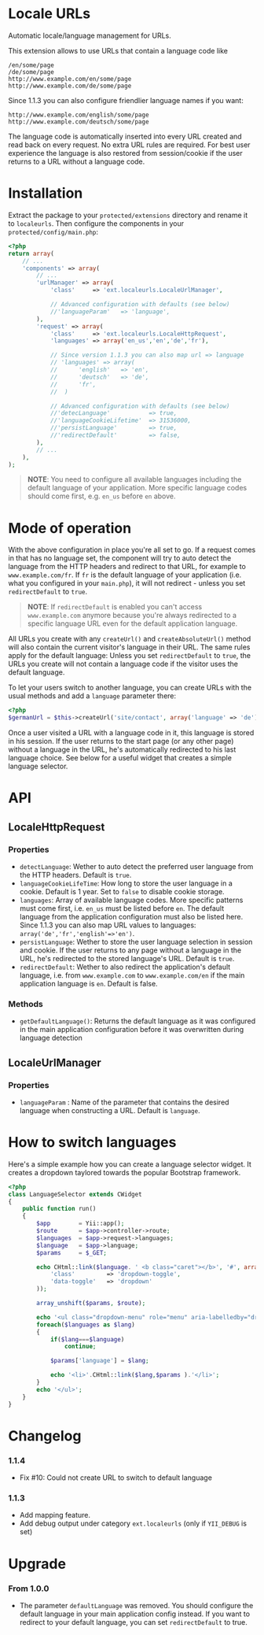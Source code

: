 Locale URLs
===========

Automatic locale/language management for URLs.

This extension allows to use URLs that contain a language code like

    /en/some/page
    /de/some/page
    http://www.example.com/en/some/page
    http://www.example.com/de/some/page

Since 1.1.3 you can also configure friendlier language names if you want:

    http://www.example.com/english/some/page
    http://www.example.com/deutsch/some/page

The language code is automatically inserted into every URL created and
read back on every request. No extra URL rules are required. For best
user experience the language is also restored from session/cookie if the
user returns to a URL without a language code.

# Installation

Extract the package to your `protected/extensions` directory and rename
it to `localeurls`. Then configure the components in your `protected/config/main.php`:

```php
<?php
return array(
    // ...
    'components' => array(
        // ...
        'urlManager' => array(
            'class'     => 'ext.localeurls.LocaleUrlManager',

            // Advanced configuration with defaults (see below)
            //'languageParam'   => 'language',
        ),
        'request' => array(
            'class'     => 'ext.localeurls.LocaleHttpRequest',
            'languages' => array('en_us','en','de','fr'),

            // Since version 1.1.3 you can also map url => language
            // 'languages' => array(
            //      'english'   => 'en',
            //      'deutsch'   => 'de',
            //      'fr',
            //  )

            // Advanced configuration with defaults (see below)
            //'detecLanguage'           => true,
            //'languageCookieLifetime'  => 31536000,
            //'persistLanguage'         => true,
            //'redirectDefault'         => false,
        ),
        // ...
    ),
);
```

> **NOTE**: You need to configure all available languages including the
> default language of your application. More specific language codes should
> come first, e.g. `en_us` before `en` above.

# Mode of operation

With the above configuration in place you're all set to go. If a request comes in
that has no language set, the component will try to auto detect the language from
the HTTP headers and redirect to that URL, for example to `www.example.com/fr`. If
`fr` is the default language of your application (i.e. what you configured in
your `main.php`), it will not redirect - unless you set `redirectDefault`
to `true`.

> **NOTE**: If `redirectDefault` is enabled you can't access `www.example.com` anymore
> because you're always redirected to a specific language URL even for the default
> application language.

All URLs you create with any `createUrl()` and `createAbsoluteUrl()` method will
also contain the current visitor's language in their URL. The same rules apply for
the default language: Unless you set `redirectDefault` to `true`, the URLs you create
will not contain a language code if the visitor uses the default language.

To let your users switch to another language, you can create URLs with the usual methods
and add a `language` parameter there:

```php
<?php
$germanUrl = $this->createUrl('site/contact', array('language' => 'de'));
```

Once a user visited a URL with a language code in it, this language is stored in his
session. If the user returns to the start page (or any other page) without a language
in the URL, he's automatically redirected to his last language choice. See below for
a useful widget that creates a simple language selector.

# API

## LocaleHttpRequest

### Properties

 *  `detectLanguage`: Wether to auto detect the preferred user language from
    the HTTP headers. Default is `true`.
 *  `languageCookieLifeTime`: How long to store the user language in a cookie.
    Default is 1 year. Set to `false` to disable cookie storage.
 *  `languages`: Array of available language codes. More specific patterns must come
    first, i.e. `en_us` must be listed before `en`. The default language from the
    application configuration must also be listed here. Since 1.1.3 you can also map
    URL values to languages: `array('de','fr','english'=>'en')`.
 *  `persistLanguage`: Wether to store the user language selection in session and cookie.
    If the user returns to any page without a language in the URL, he's redirected to the
    stored language's URL. Default is `true`.
 *  `redirectDefault`: Wether to also redirect the application's default language, i.e.
    from `www.example.com` to `www.example.com/en` if the main application language is `en`.
    Default is false.

### Methods

 *  `getDefaultLanguage()`: Returns the default language as it was configured in the main
    application configuration before it was overwritten during language detection

## LocaleUrlManager

### Properties

 *  `languageParam` : Name of the parameter that contains the desired language when
    constructing a URL. Default is `language`.

# How to switch languages

Here's a simple example how you can create a language selector widget. It creates
a dropdown taylored towards the popular Bootstrap framework.

```php
<?php
class LanguageSelector extends CWidget
{
    public function run()
    {
        $app        = Yii::app();
        $route      = $app->controller->route;
        $languages  = $app->request->languages;
        $language   = $app->language;
        $params     = $_GET;

        echo CHtml::link($language. ' <b class="caret"></b>', '#', array(
            'class'         => 'dropdown-toggle',
            'data-toggle'   => 'dropdown'
        ));

        array_unshift($params, $route);

        echo '<ul class="dropdown-menu" role="menu" aria-labelledby="dropdownMenu">';
        foreach($languages as $lang)
        {
            if($lang===$language)
                continue;

            $params['language'] = $lang;

            echo '<li>'.CHtml::link($lang,$params ).'</li>';
        }
        echo '</ul>';
    }
}
```

# Changelog

### 1.1.4

*   Fix #10: Could not create URL to switch to default language

### 1.1.3

*   Add mapping feature.
*   Add debug output under category `ext.localeurls` (only if `YII_DEBUG` is set)

# Upgrade

### From 1.0.0

*   The parameter `defaultLanguage` was removed. You should configure the default
    language in your main application config instead. If you want to redirect to
    your default language, you can set `redirectDefault` to true.
